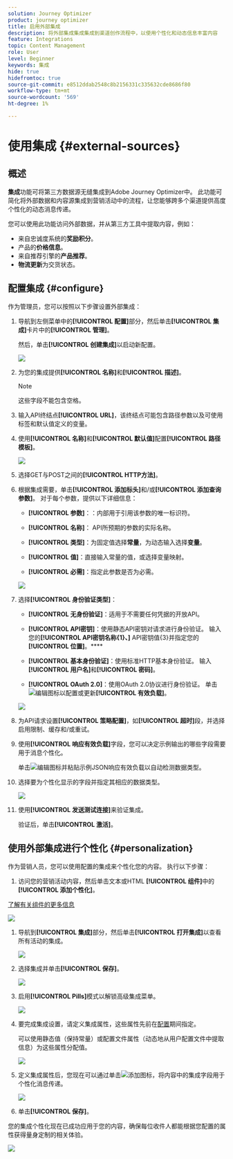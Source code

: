 ```yaml
---
solution: Journey Optimizer
product: journey optimizer
title: 启用外部集成
description: 将外部集成集成集成到渠道创作流程中，以使用个性化和动态信息丰富内容
feature: Integrations
topic: Content Management
role: User
level: Beginner
keywords: 集成
hide: true
hidefromtoc: true
source-git-commit: e8512ddab2548c8b2156331c335632cde8686f80
workflow-type: tm+mt
source-wordcount: '569'
ht-degree: 1%

---
```


# 使用集成 {#external-sources}

## 概述

**集成**&#x200B;功能可将第三方数据源无缝集成到Adobe Journey Optimizer中。 此功能可简化将外部数据和内容源集成到营销活动中的流程，让您能够跨多个渠道提供高度个性化的动态消息传递。

您可以使用此功能访问外部数据，并从第三方工具中提取内容，例如：

* 来自忠诚度系统的&#x200B;**奖励积分**。
* 产品的&#x200B;**价格信息**。
* 来自推荐引擎的&#x200B;**产品推荐**。
* **物流更新**&#x200B;为交货状态。

## 配置集成 {#configure}

作为管理员，您可以按照以下步骤设置外部集成：

1. 导航到左侧菜单中的&#x200B;**[!UICONTROL 配置]**&#x200B;部分，然后单击&#x200B;**[!UICONTROL 集成]**&#x200B;卡片中的&#x200B;**[!UICONTROL 管理]**。

   然后，单击&#x200B;**[!UICONTROL 创建集成]**&#x200B;以启动新配置。

   ![](assets/external-integration-config-1.png)

1. 为您的集成提供&#x200B;**[!UICONTROL 名称]**&#x200B;和&#x200B;**[!UICONTROL 描述]**。

   >[!NOTE]
   >
   >这些字段不能包含空格。

1. 输入API终结点&#x200B;**[!UICONTROL URL]**，该终结点可能包含路径参数以及可使用标签和默认值定义的变量。

1. 使用&#x200B;**[!UICONTROL 名称]**&#x200B;和&#x200B;**[!UICONTROL 默认值]**&#x200B;配置&#x200B;**[!UICONTROL 路径模板]**。

   ![](assets/external-integration-config-2.png)

1. 选择GET与POST之间的&#x200B;**[!UICONTROL HTTP方法]**。

1. 根据集成需要，单击&#x200B;**[!UICONTROL 添加标头]**&#x200B;和/或&#x200B;**[!UICONTROL 添加查询参数]**。 对于每个参数，提供以下详细信息：

   * **[!UICONTROL 参数]**：：内部用于引用该参数的唯一标识符。

   * **[!UICONTROL 名称]**： API所预期的参数的实际名称。

   * **[!UICONTROL 类型]**：为固定值选择&#x200B;**常量**，为动态输入选择&#x200B;**变量**。

   * **[!UICONTROL 值]**：直接输入常量的值，或选择变量映射。

   * **[!UICONTROL 必需]**：指定此参数是否为必需。

   ![](assets/external-integration-config-3.png)

1. 选择&#x200B;**[!UICONTROL 身份验证类型]**：

   * **[!UICONTROL 无身份验证]**：适用于不需要任何凭据的开放API。

   * **[!UICONTROL API密钥]**：使用静态API密钥对请求进行身份验证。 输入您的&#x200B;**[!UICONTROL API密钥名称{1&#x200B;}、]** API密钥值{3&#x200B;}并指定您的&#x200B;**[!UICONTROL 位置]**。****

   * **[!UICONTROL 基本身份验证]**：使用标准HTTP基本身份验证。 输入&#x200B;**[!UICONTROL 用户名]**&#x200B;和&#x200B;**[!UICONTROL 密码]**。

   * **[!UICONTROL OAuth 2.0]**：使用OAuth 2.0协议进行身份验证。 单击![编辑](assets/do-not-localize/Smock_Edit_18_N.svg)图标以配置或更新&#x200B;**[!UICONTROL 有效负载]**。

   ![](assets/external-integration-config-4.png)

1. 为API请求设置&#x200B;**[!UICONTROL 策略配置]**，如&#x200B;**[!UICONTROL 超时]**&#x200B;段，并选择启用限制、缓存和/或重试。

1. 使用&#x200B;**[!UICONTROL 响应有效负载]**&#x200B;字段，您可以决定示例输出的哪些字段需要用于消息个性化。

   单击![编辑](assets/do-not-localize/Smock_Edit_18_N.svg)图标并粘贴示例JSON响应有效负载以自动检测数据类型。

1. 选择要为个性化显示的字段并指定其相应的数据类型。

   ![](assets/external-integration-config-5.png)

1. 使用&#x200B;**[!UICONTROL 发送测试连接]**&#x200B;来验证集成。

   验证后，单击&#x200B;**[!UICONTROL 激活]**。

## 使用外部集成进行个性化 {#personalization}

作为营销人员，您可以使用配置的集成来个性化您的内容。 执行以下步骤：

1. 访问您的营销活动内容，然后单击文本或HTML **[!UICONTROL 组件]**&#x200B;中的&#x200B;**[!UICONTROL 添加个性化]**。

[了解有关组件的更多信息](../email/content-components.md)

   ![](assets/external-integration-content-1.png)

1. 导航到&#x200B;**[!UICONTROL 集成]**&#x200B;部分，然后单击&#x200B;**[!UICONTROL 打开集成]**&#x200B;以查看所有活动的集成。

   ![](assets/external-integration-content-2.png)

1. 选择集成并单击&#x200B;**[!UICONTROL 保存]**。

   ![](assets/external-integration-content-3.png)

1. 启用&#x200B;**[!UICONTROL Pills]**&#x200B;模式以解锁高级集成菜单。

   ![](assets/external-integration-content-4.png)

1. 要完成集成设置，请定义集成属性，这些属性先前在[配置](#configure)期间指定。

   可以使用静态值（保持常量）或配置文件属性（动态地从用户配置文件中提取信息）为这些属性分配值。

   ![](assets/external-integration-content-5.png)

1. 定义集成属性后，您现在可以通过单击![添加](assets/do-not-localize/Smock_Add_18_N.svg)图标，将内容中的集成字段用于个性化消息传递。

   ![](assets/external-integration-content-6.png)

1. 单击&#x200B;**[!UICONTROL 保存]**。

您的集成个性化现在已成功应用于您的内容，确保每位收件人都能根据您配置的属性获得量身定制的相关体验。

![](assets/external-integration-content-7.png)




